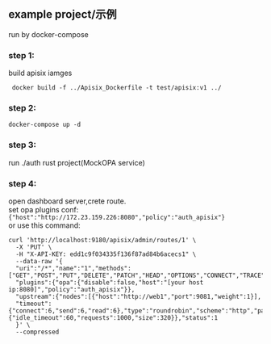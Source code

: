 ## example project/示例
run by docker-compose

### step 1:
build apisix iamges
```shell
 docker build -f ../Apisix_Dockerfile -t test/apisix:v1 ../
```
### step 2:
```shell
docker-compose up -d
```
### step 3:
run ./auth rust project(MockOPA service)

### step 4:
open dashboard server,crete route.\
set opa plugins conf:
`{"host":"http://172.23.159.226:8080","policy":"auth_apisix"}` \
or use this command:
```shell
curl 'http://localhost:9180/apisix/admin/routes/1' \
  -X 'PUT' \
  -H "X-API-KEY: edd1c9f034335f136f87ad84b6acecs1" \
  --data-raw '{
  "uri":"/*","name":"1","methods":["GET","POST","PUT","DELETE","PATCH","HEAD","OPTIONS","CONNECT","TRACE","PURGE"],
  "plugins":{"opa":{"disable":false,"host":"[your host ip:8080]","policy":"auth_apisix"}},
  "upstream":{"nodes":[{"host":"http://web1","port":9081,"weight":1}],
  "timeout":{"connect":6,"send":6,"read":6},"type":"roundrobin","scheme":"http","pass_host":"pass","keepalive_pool":{"idle_timeout":60,"requests":1000,"size":320}},"status":1
  }' \
  --compressed
```

